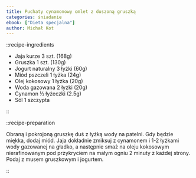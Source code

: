 ```yaml
---
title: Puchaty cynamonowy omlet z duszoną gruszką
categories: śniadanie
ebook: ["Dieta specjalna"]
author: Michał Kot
---
```


::recipe-ingredients

- Jaja kurze 3 szt. (168g)
- Gruszka 1 szt. (130g)
- Jogurt naturalny 3 łyżki (60g)
- Miód pszczeli 1 łyżka (24g)
- Olej kokosowy 1 łyżka (20g)
- Woda gazowana 2 łyżki (20g)
- Cynamon ½ łyżeczki (2.5g)
- Sól 1 szczypta

::

::recipe-preparation

Obraną i pokrojoną gruszkę duś z łyżką wody na patelni. Gdy będzie miękka, dodaj miód. Jaja dokładnie zmiksuj z cynamonem i 1-2 łyżkami wody gazowanej na gładko, a następnie smaż na oleju kokosowym nierafinowanym pod przykryciem na małym ogniu 2 minuty z każdej strony. Podaj z musem gruszkowym i jogurtem.

::